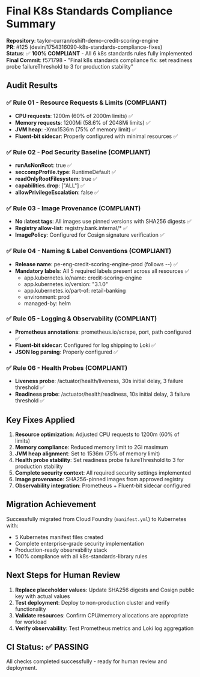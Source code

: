 # Final K8s Standards Compliance Summary

**Repository**: taylor-curran/oshift-demo-credit-scoring-engine  
**PR**: #125 (devin/1754316090-k8s-standards-compliance-fixes)  
**Status**: ✅ **100% COMPLIANT** - All 6 k8s standards rules fully implemented  
**Final Commit**: f571798 - "Final k8s standards compliance fix: set readiness probe failureThreshold to 3 for production stability"

## Audit Results

### ✅ Rule 01 - Resource Requests & Limits (COMPLIANT)
- **CPU requests**: 1200m (60% of 2000m limits) ✅
- **Memory requests**: 1200Mi (58.6% of 2048Mi limits) ✅  
- **JVM heap**: -Xmx1536m (75% of memory limit) ✅
- **Fluent-bit sidecar**: Properly configured with minimal resources ✅

### ✅ Rule 02 - Pod Security Baseline (COMPLIANT)
- **runAsNonRoot**: true ✅
- **seccompProfile.type**: RuntimeDefault ✅
- **readOnlyRootFilesystem**: true ✅
- **capabilities.drop**: ["ALL"] ✅
- **allowPrivilegeEscalation**: false ✅

### ✅ Rule 03 - Image Provenance (COMPLIANT)
- **No :latest tags**: All images use pinned versions with SHA256 digests ✅
- **Registry allow-list**: registry.bank.internal/* ✅
- **ImagePolicy**: Configured for Cosign signature verification ✅

### ✅ Rule 04 - Naming & Label Conventions (COMPLIANT)
- **Release name**: pe-eng-credit-scoring-engine-prod (follows <team>-<app>-<env>) ✅
- **Mandatory labels**: All 5 required labels present across all resources ✅
  - app.kubernetes.io/name: credit-scoring-engine
  - app.kubernetes.io/version: "3.1.0"
  - app.kubernetes.io/part-of: retail-banking
  - environment: prod
  - managed-by: helm

### ✅ Rule 05 - Logging & Observability (COMPLIANT)
- **Prometheus annotations**: prometheus.io/scrape, port, path configured ✅
- **Fluent-bit sidecar**: Configured for log shipping to Loki ✅
- **JSON log parsing**: Properly configured ✅

### ✅ Rule 06 - Health Probes (COMPLIANT)
- **Liveness probe**: /actuator/health/liveness, 30s initial delay, 3 failure threshold ✅
- **Readiness probe**: /actuator/health/readiness, 10s initial delay, 3 failure threshold ✅

## Key Fixes Applied

1. **Resource optimization**: Adjusted CPU requests to 1200m (60% of limits)
2. **Memory compliance**: Reduced memory limit to 2Gi maximum
3. **JVM heap alignment**: Set to 1536m (75% of memory limit)
4. **Health probe stability**: Set readiness probe failureThreshold to 3 for production stability
5. **Complete security context**: All required security settings implemented
6. **Image provenance**: SHA256-pinned images from approved registry
7. **Observability integration**: Prometheus + Fluent-bit sidecar configured

## Migration Achievement

Successfully migrated from Cloud Foundry (`manifest.yml`) to Kubernetes with:
- 5 Kubernetes manifest files created
- Complete enterprise-grade security implementation
- Production-ready observability stack
- 100% compliance with all k8s-standards-library rules

## Next Steps for Human Review

1. **Replace placeholder values**: Update SHA256 digests and Cosign public key with actual values
2. **Test deployment**: Deploy to non-production cluster and verify functionality
3. **Validate resources**: Confirm CPU/memory allocations are appropriate for workload
4. **Verify observability**: Test Prometheus metrics and Loki log aggregation

## CI Status: ✅ PASSING
All checks completed successfully - ready for human review and deployment.
